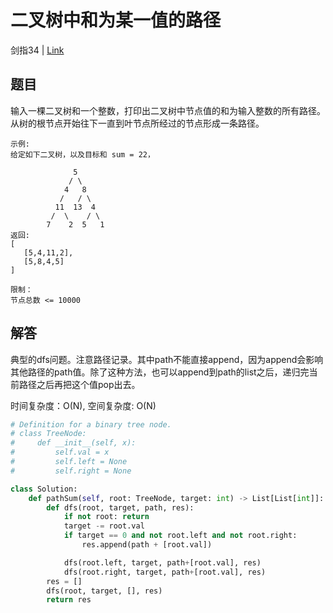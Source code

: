 # 二叉树中和为某一值的路径
剑指34 | [Link](https://leetcode-cn.com/problems/er-cha-shu-zhong-he-wei-mou-yi-zhi-de-lu-jing-lcof/)

## 题目
输入一棵二叉树和一个整数，打印出二叉树中节点值的和为输入整数的所有路径。从树的根节点开始往下一直到叶节点所经过的节点形成一条路径。
```
示例:
给定如下二叉树，以及目标和 sum = 22，

              5
             / \
            4   8
           /   / \
          11  13  4
         /  \    / \
        7    2  5   1
返回:
[
   [5,4,11,2],
   [5,8,4,5]
]
 
限制：
节点总数 <= 10000
```

## 解答
典型的dfs问题。注意路径记录。其中path不能直接append，因为append会影响其他路径的path值。除了这种方法，也可以append到path的list之后，递归完当前路径之后再把这个值pop出去。

时间复杂度：O(N), 空间复杂度: O(N)
```python
# Definition for a binary tree node.
# class TreeNode:
#     def __init__(self, x):
#         self.val = x
#         self.left = None
#         self.right = None

class Solution:
    def pathSum(self, root: TreeNode, target: int) -> List[List[int]]:
        def dfs(root, target, path, res):
            if not root: return
            target -= root.val
            if target == 0 and not root.left and not root.right:
                res.append(path + [root.val])

            dfs(root.left, target, path+[root.val], res)
            dfs(root.right, target, path+[root.val], res) 
        res = []
        dfs(root, target, [], res)
        return res
```